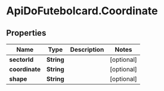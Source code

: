 # ApiDoFutebolcard.Coordinate

## Properties
Name | Type | Description | Notes
------------ | ------------- | ------------- | -------------
**sectorId** | **String** |  | [optional] 
**coordinate** | **String** |  | [optional] 
**shape** | **String** |  | [optional] 


